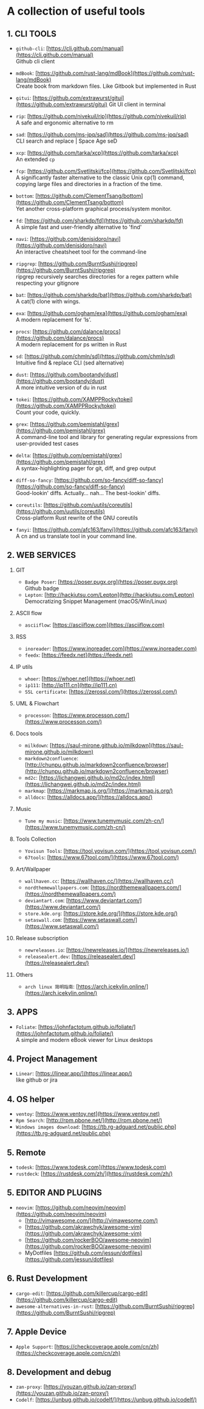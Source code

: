 # A collection of useful tools

## 1. CLI TOOLS

- `github-cli`: [https://cli.github.com/manual](https://cli.github.com/manual)  
Github cli client

- `mdBook`: [https://github.com/rust-lang/mdBook](https://github.com/rust-lang/mdBook)  
Create book from markdown files. Like Gitbook but implemented in Rust

- `gitui`: [https://github.com/extrawurst/gitui](https://github.com/extrawurst/gitui)
Git UI client in terminal

- `rip`: [https://github.com/nivekuil/rip](https://github.com/nivekuil/rip)  
A safe and ergonomic alternative to rm

- `sad`: [https://github.com/ms-jpq/sad](https://github.com/ms-jpq/sad)  
CLI search and replace | Space Age seD

- `xcp`: [https://github.com/tarka/xcp](https://github.com/tarka/xcp)  
An extended `cp`

- `fcp`: [https://github.com/Svetlitski/fcp](https://github.com/Svetlitski/fcp)  
A significantly faster alternative to the classic Unix cp(1) command, copying large files and directories in a fraction of the time.

- `bottom`: [https://github.com/ClementTsang/bottom](https://github.com/ClementTsang/bottom)  
Yet another cross-platform graphical process/system monitor.

- `fd`: [https://github.com/sharkdp/fd](https://github.com/sharkdp/fd)  
A simple fast and user-friendly alternative to 'find'

- `navi`: [https://github.com/denisidoro/navi](https://github.com/denisidoro/navi)  
An interactive cheatsheet tool for the command-line

- `ripgrep`: [https://github.com/BurntSushi/ripgrep](https://github.com/BurntSushi/ripgrep)  
ripgrep recursively searches directories for a regex pattern while respecting your gitignore

- `bat`: [https://github.com/sharkdp/bat](https://github.com/sharkdp/bat)  
A cat(1) clone with wings.

- `exa`: [https://github.com/ogham/exa](https://github.com/ogham/exa)  
A modern replacement for ‘ls’.

- `procs`: [https://github.com/dalance/procs](https://github.com/dalance/procs)  
A modern replacement for ps written in Rust

- `sd`: [https://github.com/chmln/sd](https://github.com/chmln/sd)  
Intuitive find & replace CLI (sed alternative)

- `dust`: [https://github.com/bootandy/dust](https://github.com/bootandy/dust)  
A more intuitive version of du in rust

- `tokei`: [https://github.com/XAMPPRocky/tokei](https://github.com/XAMPPRocky/tokei)  
Count your code, quickly.

- `grex`: [https://github.com/pemistahl/grex](https://github.com/pemistahl/grex)  
A command-line tool and library for generating regular expressions from user-provided test cases

- `delta`: [https://github.com/pemistahl/grex](https://github.com/pemistahl/grex)  
A syntax-highlighting pager for git, diff, and grep output

- `diff-so-fancy`: [https://github.com/so-fancy/diff-so-fancy](https://github.com/so-fancy/diff-so-fancy)  
Good-lookin' diffs. Actually… nah… The best-lookin' diffs.

- `coreutils`: [https://github.com/uutils/coreutils](https://github.com/uutils/coreutils)  
Cross-platform Rust rewrite of the GNU coreutils

- `fanyi`: [https://github.com/afc163/fanyi](https://github.com/afc163/fanyi)  
A cn and us translate tool in your command line.

## 2. WEB SERVICES

1. GIT  

    - `Badge Poser`: [https://poser.pugx.org](https://poser.pugx.org)  
       Github badge
    - `Lepton`: [http://hackjutsu.com/Lepton](http://hackjutsu.com/Lepton)  
       Democratizing Snippet Management (macOS/Win/Linux)

2. ASCII flow  

    - `asciiflow`: [https://asciiflow.com](https://asciiflow.com)  

3. RSS  

    - `inoreader`: [https://www.inoreader.com](https://www.inoreader.com)  
    - `feedx`: [https://feedx.net](https://feedx.net)  

4. IP utils  

    - `whoer`: [https://whoer.net](https://whoer.net)  
    - `ip111`: [http://ip111.cn](http://ip111.cn)  
    - `SSL certificate`: [https://zerossl.com/](https://zerossl.com/)

5. UML & Flowchart  

    - `processon`: [https://www.processon.com/](https://www.processon.com/)  

6. Docs tools

    - `milkdown`: [https://saul-mirone.github.io/milkdown](https://saul-mirone.github.io/milkdown)  
    - `markdown2confluence`: [http://chunpu.github.io/markdown2confluence/browser](http://chunpu.github.io/markdown2confluence/browser)  
    - `md2c`: [https://lichangwei.github.io/md2c/index.html](https://lichangwei.github.io/md2c/index.html)
    - `markmap`: [https://markmap.js.org/](https://markmap.js.org/)
    - `alldocs`: [https://alldocs.app/](https://alldocs.app/)

7. Music

    - `Tune my music`: [https://www.tunemymusic.com/zh-cn/](https://www.tunemymusic.com/zh-cn/)

8. Tools Collection

    - `Yovisun Tools`: [https://tool.yovisun.com/](https://tool.yovisun.com/)
    - `67tools`: [https://www.67tool.com/](https://www.67tool.com/)

9. Art/Wallpaper

    - `wallhaven.cc`: [https://wallhaven.cc/](https://wallhaven.cc/)
    - `nordthemewallpapers.com`: [https://nordthemewallpapers.com/](https://nordthemewallpapers.com/)
    - `deviantart.com`: [https://www.deviantart.com/](https://www.deviantart.com/)
    - `store.kde.org`: [https://store.kde.org/](https://store.kde.org/)
    - `setaswall.com`: [https://www.setaswall.com/](https://www.setaswall.com/)

10. Release subscription

    - `newreleases.io`: [https://newreleases.io/](https://newreleases.io/)
    - `releasealert.dev`: [https://releasealert.dev/](https://releasealert.dev/)

11. Others

    - `arch linux 简明指南`: [https://arch.icekylin.online/](https://arch.icekylin.online/)

## 3. APPS

- `Foliate`: [https://johnfactotum.github.io/foliate/](https://johnfactotum.github.io/foliate/)  
  A simple and modern eBook viewer for Linux desktops

## 4. Project Management

- `Linear`: [https://linear.app/](https://linear.app/)  
  like github or jira

## 4. OS helper

- `ventoy`: [https://www.ventoy.net](https://www.ventoy.net)  
- `Rpm Search`: [http://rpm.pbone.net/](http://rpm.pbone.net/)  
- `Windows images download`: [https://tb.rg-adguard.net/public.php](https://tb.rg-adguard.net/public.php)

## 5. Remote

- `todesk`: [https://www.todesk.com](https://www.todesk.com)  
- `rustdeck`: [https://rustdesk.com/zh/](https://rustdesk.com/zh/)  

## 5. EDITOR AND PLUGINS

- `neovim`: [https://github.com/neovim/neovim](https://github.com/neovim/neovim)
  - [http://vimawesome.com/](http://vimawesome.com/)  
  - [https://github.com/akrawchyk/awesome-vim](https://github.com/akrawchyk/awesome-vim)  
  - [https://github.com/rockerBOO/awesome-neovim](https://github.com/rockerBOO/awesome-neovim)  
  - MyDotfiles [https://github.com/jessun/dotfiles](https://github.com/jessun/dotfiles)  

## 6. Rust Development

- `cargo-edit`: [https://github.com/killercup/cargo-edit](https://github.com/killercup/cargo-edit)  
- `awesome-alternatives-in-rust`: [https://github.com/BurntSushi/ripgrep](https://github.com/BurntSushi/ripgrep)  

## 7. Apple Device

- `Apple Support`: [https://checkcoverage.apple.com/cn/zh](https://checkcoverage.apple.com/cn/zh)

## 8. Development and debug

- `zan-proxy`: [https://youzan.github.io/zan-proxy/](https://youzan.github.io/zan-proxy/)
- `Codelf`: [https://unbug.github.io/codelf/](https://unbug.github.io/codelf/)
